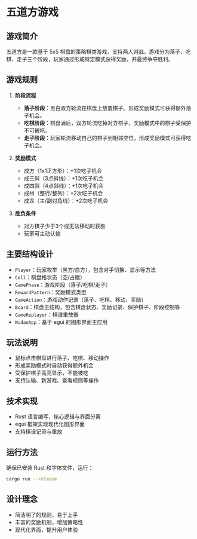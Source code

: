 # 五道方游戏

## 游戏简介

五道方是一款基于 5x5 棋盘的策略棋类游戏，支持两人对战。游戏分为落子、吃棋、走子三个阶段，玩家通过形成特定模式获得奖励，并最终争夺胜利。

## 游戏规则

1. **阶段流程**
   - **落子阶段**：黑白双方轮流在棋盘上放置棋子。形成奖励模式可获得额外落子机会。
   - **吃棋阶段**：棋盘满后，双方轮流吃掉对方棋子，奖励模式中的棋子受保护不可被吃。
   - **走子阶段**：玩家轮流移动自己的棋子到相邻空位，形成奖励模式可获得吃子机会。

2. **奖励模式**
   - 成方（1x1正方形）：+1次吃子机会
   - 成三斜（3点斜线）：+1次吃子机会
   - 成四斜（4点斜线）：+1次吃子机会
   - 成州（整行/整列）：+2次吃子机会
   - 成龙（主/副对角线）：+2次吃子机会

3. **胜负条件**
   - 对方棋子少于3个或无法移动时获胜
   - 玩家可主动认输

## 主要结构设计

- `Player`：玩家枚举（黑方/白方），包含对手切换、显示等方法
- `Cell`：棋盘格状态（空/占据）
- `GamePhase`：游戏阶段（落子/吃棋/走子）
- `RewardPattern`：奖励模式类型
- `GameAction`：游戏动作记录（落子、吃棋、移动、奖励）
- `Board`：棋盘主结构，包含棋盘状态、奖励记录、保护棋子、阶段控制等
- `GameReplayer`：棋谱重放器
- `WudaoApp`：基于 egui 的图形界面主应用

## 玩法说明

- 鼠标点击棋盘进行落子、吃棋、移动操作
- 形成奖励模式时自动获得额外机会
- 受保护棋子高亮显示，不能被吃
- 支持认输、新游戏、查看规则等操作

## 技术实现

- Rust 语言编写，核心逻辑与界面分离
- egui 框架实现现代化图形界面
- 支持棋谱记录与重放

## 运行方法

确保已安装 Rust 和字体文件，运行：

```bash
cargo run --release
```

## 设计理念

- 简洁明了的规则，易于上手
- 丰富的奖励机制，增加策略性
- 现代化界面，提升用户体验

